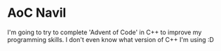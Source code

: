 # AoC Navil
 I'm going to try to complete 'Advent of Code' in C++ to improve my programming skills. I don't even know what version of C++ I'm using :D 
